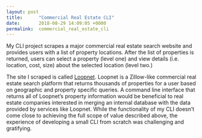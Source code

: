 ```yaml
---
layout: post
title:      "Commercial Real Estate CLI"
date:       2018-08-29 14:09:05 +0000
permalink:  commercial_real_estate_cli
---
```



My CLI project scrapes a major commercial real estate search website and provides users with a list of property locations. After the list of properties is returned, users can select a property (level one) and view details (i.e. location, cost, size) about the selected location (level two.)

The site I scraped is called [Loopnet](http://www.loopnet.com/). Loopnet is a Zillow-like commercial real estate search platform that returns thousands of properties for a user based on geographic and property specific queries. A command line interface that returns all of Loopnet’s property information would be beneficial to real estate companies interested in merging an internal database with the data provided by services like Loopnet. While the functionality of my CLI doesn’t come close to achieving the full scope of value described above, the experience of developing a small CLI from scratch was challenging and gratifying.
